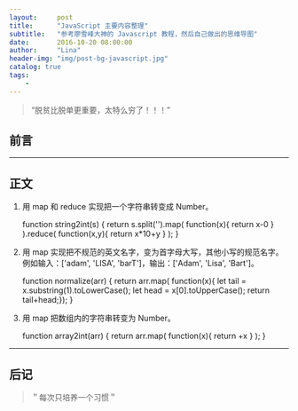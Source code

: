```yaml
---
layout:     post
title:      "JavaScript 主要内容整理"
subtitle:   "参考廖雪峰大神的 Javascript 教程，然后自己做出的思维导图"
date:       2016-10-20 08:00:00
author:     "Lina"
header-img: "img/post-bg-javascript.jpg"
catalog: true
tags:
    -
---
```


> “脱贫比脱单更重要，太特么穷了！！！”


## 前言


---

## 正文

1. 用 map 和 reduce 实现把一个字符串转变成 Number。

    function string2int(s) {
      return s.split('').map( function(x){ return x-0 } ).reduce( function(x,y){ return x*10+y } );
    }

2. 用 map 实现把不规范的英文名字，变为首字母大写，其他小写的规范名字。例如输入：['adam', 'LISA', 'barT']，输出：['Adam', 'Lisa', 'Bart']。

    function normalize(arr) {
      return arr.map( function(x){ let tail = x.substring(1).toLowerCase(); let head = x[0].toUpperCase(); return tail+head;});
    }

3. 用 map 把数组内的字符串转变为 Number。

    function array2int(arr) {
      return arr.map( function(x){ return +x } );
    }

---

## 后记

> ＂每次只培养一个习惯＂



